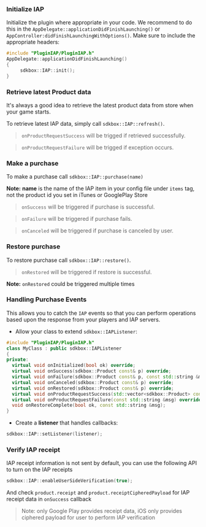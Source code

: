 ### Initialize IAP
Initialize the plugin where appropriate in your code. We recommend to do this in the `AppDelegate::applicationDidFinishLaunching()` or `AppController:didFinishLaunchingWithOptions()`. Make sure to include the appropriate headers:
```cpp
#include "PluginIAP/PluginIAP.h"
AppDelegate::applicationDidFinishLaunching()
{
     sdkbox::IAP::init();
}
```

### Retrieve latest Product data
It's always a good idea to retrieve the latest product data from store when your game starts.

To retrieve latest IAP data, simply call `sdkbox::IAP::refresh()`.

> `onProductRequestSuccess` will be trigged if retrieved successfully.

> `onProductRequestFailure` will be trigged if exception occurs.

### Make a purchase
To make a purchase call `sdkbox::IAP::purchase(name)`

__Note:__ __name__ is the name of the IAP item in your config file under `items` tag, not the product id you set in iTunes or GooglePlay Store

> `onSuccess` will be triggered if purchase is successful.

> `onFailure` will be triggered if purchase fails.

> `onCanceled` will be triggered if purchase is canceled by user.

### Restore purchase
To restore purchase call `sdkbox::IAP::restore()`.

> `onRestored` will be triggered if restore is successful.

__Note:__ `onRestored` could be triggered multiple times

### Handling Purchase Events
This allows you to catch the `IAP` events so that you can perform operations based upon the response from your players and IAP servers.

* Allow your class to extend `sdkbox::IAPListener`:
```cpp
#include "PluginIAP/PluginIAP.h"
class MyClass : public sdkbox::IAPListener
{
private:
  virtual void onInitialized(bool ok) override;
  virtual void onSuccess(sdkbox::Product const& p) override;
  virtual void onFailure(sdkbox::Product const& p, const std::string &msg) override;
  virtual void onCanceled(sdkbox::Product const& p) override;
  virtual void onRestored(sdkbox::Product const& p) override;
  virtual void onProductRequestSuccess(std::vector<sdkbox::Product> const &products) override;
  virtual void onProductRequestFailure(const std::string &msg) override;
  void onRestoreComplete(bool ok, const std::string &msg);
}
```

* Create a __listener__ that handles callbacks:
```cpp
sdkbox::IAP::setListener(listener);
```

### Verify IAP receipt
IAP receipt information is not sent by default, you can use the following API to turn on the IAP receipts
```cpp
sdkbox::IAP::enableUserSideVerification(true);
```
And check `product.receipt` and `product.receiptCipheredPayload` for IAP receipt data in `onSuccess` callback
> Note: only Google Play provides receipt data, iOS only provides ciphered payload for user to perform IAP verification